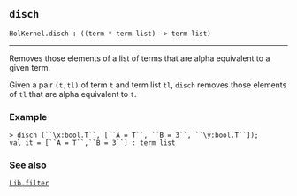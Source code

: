 ## `disch`

``` hol4
HolKernel.disch : ((term * term list) -> term list)
```

------------------------------------------------------------------------

Removes those elements of a list of terms that are alpha equivalent to a
given term.

Given a pair `(t,tl)` of term `t` and term list `tl`, `disch` removes
those elements of `tl` that are alpha equivalent to `t`.

### Example

``` hol4
> disch (``\x:bool.T``, [``A = T``, ``B = 3``, ``\y:bool.T``]);
val it = [``A = T``,``B = 3``] : term list
```

### See also

[`Lib.filter`](#Lib.filter)
